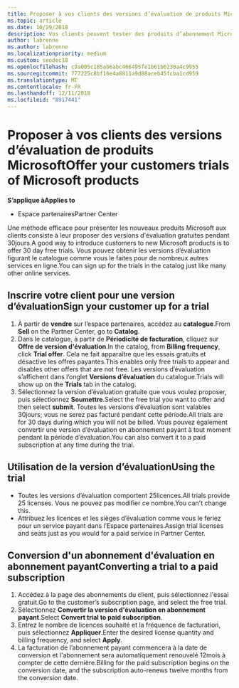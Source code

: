 ```yaml
---
title: Proposer à vos clients des versions d’évaluation de produits Microsoft | Espaces partenaires
ms.topic: article
ms.date: 10/29/2018
description: Vos clients peuvent tester des produits d’abonnement Microsoft pendant 30jours. Vous pouvez obtenir ces versions d’évaluation figurant le catalogue comme de nombreux autres services en ligne.
author: labrenne
ms.author: labrenne
ms.localizationpriority: medium
ms.custom: seodec18
ms.openlocfilehash: c9a005c185ab6abc466495fe1b61b6230a4c9955
ms.sourcegitcommit: 777225c8bf16e4a8811a9d88aceb45fcba1cd959
ms.translationtype: MT
ms.contentlocale: fr-FR
ms.lasthandoff: 12/11/2018
ms.locfileid: "8917441"
---
```

# <a name="offer-your-customers-trials-of-microsoft-products"></a><span data-ttu-id="76b26-104">Proposer à vos clients des versions d’évaluation de produits Microsoft</span><span class="sxs-lookup"><span data-stu-id="76b26-104">Offer your customers trials of Microsoft products</span></span>

**<span data-ttu-id="76b26-105">S’applique à</span><span class="sxs-lookup"><span data-stu-id="76b26-105">Applies to</span></span>**

-  <span data-ttu-id="76b26-106">Espace partenaires</span><span class="sxs-lookup"><span data-stu-id="76b26-106">Partner Center</span></span>

<span data-ttu-id="76b26-107">Une méthode efficace pour présenter les nouveaux produits Microsoft aux clients consiste à leur proposer des versions d'évaluation gratuites pendant 30jours.</span><span class="sxs-lookup"><span data-stu-id="76b26-107">A good way to introduce customers to new Microsoft products is to offer 30 day free trials.</span></span> <span data-ttu-id="76b26-108">Vous pouvez obtenir les versions d’évaluation figurant le catalogue comme vous le faites pour de nombreux autres services en ligne.</span><span class="sxs-lookup"><span data-stu-id="76b26-108">You can sign up for the trials in the catalog just like many other online services.</span></span>  

## <a name="sign-your-customer-up-for-a-trial"></a><span data-ttu-id="76b26-109">Inscrire votre client pour une version d’évaluation</span><span class="sxs-lookup"><span data-stu-id="76b26-109">Sign your customer up for a trial</span></span>

1.  <span data-ttu-id="76b26-110">À partir de **vendre** sur l’espace partenaires, accédez au **catalogue**.</span><span class="sxs-lookup"><span data-stu-id="76b26-110">From **Sell** on the Partner Center, go to **Catalog**.</span></span> 
2.  <span data-ttu-id="76b26-111">Dans le catalogue, à partir de **Périodicité de facturation**, cliquez sur **Offre de version d'évaluation**.</span><span class="sxs-lookup"><span data-stu-id="76b26-111">In the catalog, from **Billing frequency**, click **Trial offer**.</span></span> <span data-ttu-id="76b26-112">Cela ne fait apparaître que les essais gratuits et désactive les offres payantes.</span><span class="sxs-lookup"><span data-stu-id="76b26-112">This enables only free trials to appear and disables other offers that are not free.</span></span> <span data-ttu-id="76b26-113">Les versions d’évaluation s’affichent dans l’onglet **Versions d’évaluation** du catalogue.</span><span class="sxs-lookup"><span data-stu-id="76b26-113">Trials will show up on the **Trials** tab in the catalog.</span></span>
3.  <span data-ttu-id="76b26-114">Sélectionnez la version d’évaluation gratuite que vous voulez proposer, puis sélectionnez **Soumettre**.</span><span class="sxs-lookup"><span data-stu-id="76b26-114">Select the free trial you want to offer and then select **submit**.</span></span> <span data-ttu-id="76b26-115">Toutes les versions d’évaluation sont valables 30jours; vous ne serez pas facturé pendant cette période.</span><span class="sxs-lookup"><span data-stu-id="76b26-115">All trials are for 30 days during which you will not be billed.</span></span> <span data-ttu-id="76b26-116">Vous pouvez également convertir une version d’évaluation en abonnement payant à tout moment pendant la période d’évaluation.</span><span class="sxs-lookup"><span data-stu-id="76b26-116">You can also convert it to a paid subscription at any time during the trial.</span></span>

## <a name="using-the-trial"></a><span data-ttu-id="76b26-117">Utilisation de la version d’évaluation</span><span class="sxs-lookup"><span data-stu-id="76b26-117">Using the trial</span></span>

- <span data-ttu-id="76b26-118">Toutes les versions d’évaluation comportent 25licences.</span><span class="sxs-lookup"><span data-stu-id="76b26-118">All trials provide 25 licenses.</span></span> <span data-ttu-id="76b26-119">Vous ne pouvez pas modifier ce nombre.</span><span class="sxs-lookup"><span data-stu-id="76b26-119">You can't change this.</span></span>
- <span data-ttu-id="76b26-120">Attribuez les licences et les sièges d’évaluation comme vous le feriez pour un service payant dans l’Espace partenaires.</span><span class="sxs-lookup"><span data-stu-id="76b26-120">Assign trial licenses and seats just as you would for a paid service in Partner Center.</span></span>

## <a name="converting-a-trial-to-a-paid-subscription"></a><span data-ttu-id="76b26-121">Conversion d'un abonnement d'évaluation en abonnement payant</span><span class="sxs-lookup"><span data-stu-id="76b26-121">Converting a trial to a paid subscription</span></span>

1.  <span data-ttu-id="76b26-122">Accédez à la page des abonnements du client, puis sélectionnez l'essai gratuit.</span><span class="sxs-lookup"><span data-stu-id="76b26-122">Go to the customer’s subscription page, and select the free trial.</span></span>
2.  <span data-ttu-id="76b26-123">Sélectionnez **Convertir la version d'évaluation en abonnement payant**.</span><span class="sxs-lookup"><span data-stu-id="76b26-123">Select **Convert trial to paid subscription**.</span></span>
3.  <span data-ttu-id="76b26-124">Entrez le nombre de licences souhaité et la fréquence de facturation, puis sélectionnez **Appliquer**.</span><span class="sxs-lookup"><span data-stu-id="76b26-124">Enter the desired license quantity and billing frequency, and select **Apply**.</span></span>
4.  <span data-ttu-id="76b26-125">La facturation de l’abonnement payant commencera à la date de conversion et l'abonnement sera automatiquement renouvelé 12mois à compter de cette dernière.</span><span class="sxs-lookup"><span data-stu-id="76b26-125">Billing for the paid subscription begins on the conversion date, and the subscription auto-renews twelve months from the conversion date.</span></span> 

